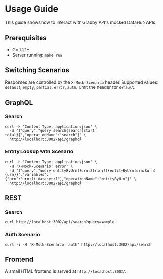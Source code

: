 # Usage Guide

This guide shows how to interact with Grabby API's mocked DataHub APIs.

## Prerequisites
* Go 1.21+
* Server running: `make run`

## Switching Scenarios
Responses are controlled by the `X-Mock-Scenario` header. Supported values:
`default`, `empty`, `partial`, `error`, `auth`. Omit the header for `default`.

## GraphQL
### Search
```
curl -H 'Content-Type: application/json' \
  -d '{"query":"query search{search{start total}}","operationName":"search"}' \
  http://localhost:3002/api/graphql
```

### Entity Lookup with Scenario
```
curl -H 'Content-Type: application/json' \
  -H 'X-Mock-Scenario: error' \
  -d '{"query":"query entityByUrn($urn:String!){entityByUrn(urn:$urn){urn}}","variables":{"urn":"urn:li:dataset:1"},"operationName":"entityByUrn"}' \
  http://localhost:3002/api/graphql
```

## REST
### Search
```
curl http://localhost:3002/api/search?query=sample
```

### Auth Scenario
```
curl -i -H 'X-Mock-Scenario: auth' http://localhost:3002/api/search
```

## Frontend
A small HTML frontend is served at `http://localhost:8082/`.
